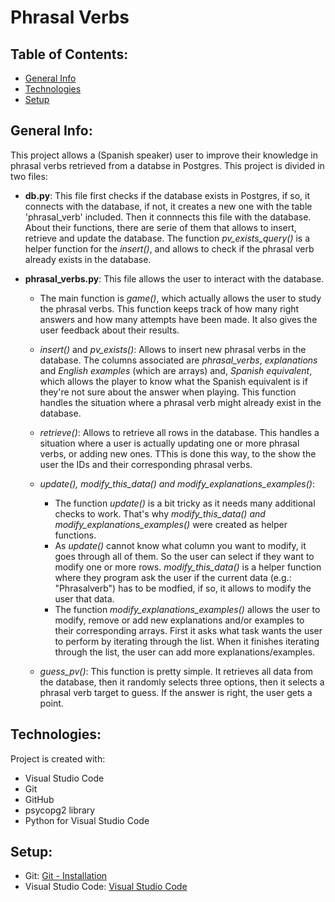 # Phrasal Verbs

## Table of Contents:

* [General Info](#general-info)
* [Technologies](#techonologies)
* [Setup](#setup)

## General Info:

This project allows a (Spanish speaker) user to improve their knowledge in phrasal verbs retrieved from a databse in Postgres. This project is divided in two files:

* **db.py**: This file first checks if the database exists in Postgres, if so, it connects with the database, if not, it creates a new one with the table 'phrasal_verb' included. Then it connnects this file with the database. About their functions, there are serie of them that allows to insert, retrieve and update the database. The function *pv_exists_query()* is a helper function for the *insert()*, and allows to check if the phrasal verb already exists in the database.

* **phrasal_verbs.py**: This file allows the user to interact with the database. 
  *  The main function is *game()*, which actually allows the user to study the phrasal verbs. This function keeps track of how many right answers and how many attempts have been made. It also gives the user feedback about their results.
  *  *insert()* and *pv_exists()*: Allows to insert new phrasal verbs in the database. The columns associated are *phrasal_verbs*, *explanations* and *English examples* (which are arrays) and, *Spanish equivalent*, which allows the player to know what the Spanish equivalent is if they're not sure about the answer when playing. This function handles the situation where a phrasal verb might already exist in the database.
  *  *retrieve()*: Allows to retrieve all rows in the database. This handles a situation where a user is actually updating one or more phrasal verbs, or adding new ones. TThis is done this way, to the show the user the IDs and their corresponding phrasal verbs.
  *  *update(), modify_this_data() and modify_explanations_examples()*: 
     *  The function *update()* is a bit tricky as it needs many additional checks to work. That's why *modify_this_data() and modify_explanations_examples()* were created as helper functions. 
     *  As *update()* cannot know what column you want to modify, it goes through all of them. So the user can select if they want to modify one or more rows. *modify_this_data()* is a helper function where they program ask the user if the current data (e.g.: "Phrasalverb") has to be modfied, if so, it allows to modify the user that data. 
     *  The function *modify_explanations_examples()* allows the user to modify, remove or add new explanations and/or examples to their corresponding arrays. First it asks what task wants the user to perform by iterating through the list. When it finishes iterating through the list, the user can add more explanations/examples.

  *  *guess_pv()*: This function is pretty simple. It retrieves all data from the database, then it randomly selects three options, then it selects a phrasal verb target to guess. If the answer is right, the user gets a point.

## Technologies:

Project is created with:
* Visual Studio Code
* Git
* GitHub
* psycopg2 library
* Python for Visual Studio Code

## Setup:

* Git: [Git - Installation](https://git-scm.com/book/en/v2/Getting-Started-Installing-Git)
* Visual Studio Code: [Visual Studio Code](https://code.visualstudio.com)
